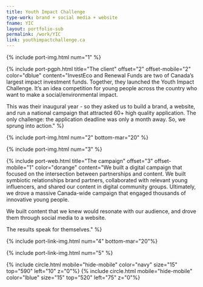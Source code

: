 ```yaml
---
title: Youth Impact Challenge
type-work: brand + social media + website
fname: YIC
layout: portfolio-sub
permalink: /work/YIC
link: youthimpactchallenge.ca
---
```


{% include port-img.html num="1" %}

{% include port-pgph.html title="The client" offset="2" offset-mobile="2" color="dblue" content="InvestEco and Renewal Funds are two of Canada’s largest impact investment funds. Together, they launched the Youth Impact Challenge. It’s an idea competition for young people across the country who want to make a social/environmental impact.

This was their inaugural year - so they asked us to build a brand, a website, and run a national campaign that attracted 60+ high quality application. The only challenge: the application deadline was only a month away. So, we sprung into action." %}

{% include port-img.html num="2" bottom-mar="20" %}

{% include port-img.html num="3" %}

{% include port-web.html title="The campaign" offset="3" offset-mobile="1" color="dorange" content="We built a digital campaign that focused on the intersection between partnerships and content. We built symbiotic relationships brand partners, collaborated with relevant young influencers, and shared our content in digital community groups. Ultimately, we drove a massive Canada-wide campaign that engaged thousands of innovative young people.

We built content that we knew would resonate with our audience, and drove them through social media to a website.

The results speak for themselves." %}

{% include port-link-img.html num="4" bottom-mar="20"%}

{% include port-link-img.html num="5" %}

{% include circle.html mobile="hide-mobile" color="navy" size="15" top="590" left="10" z="0"%}
{% include circle.html mobile="hide-mobile" color="lblue" size="15" top="520" left="75" z="0"%}
